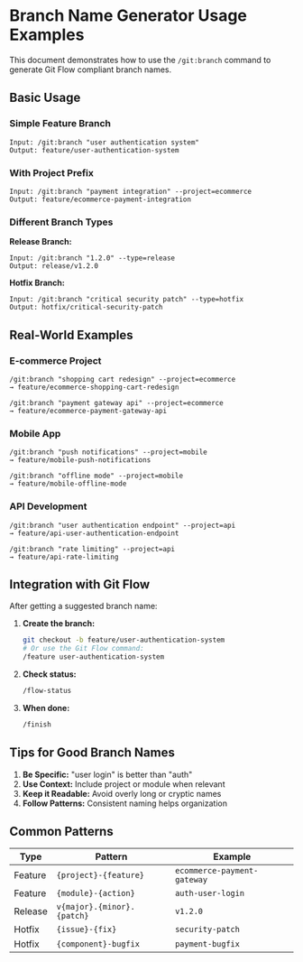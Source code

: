 # Branch Name Generator Usage Examples

This document demonstrates how to use the `/git:branch` command to generate Git Flow compliant branch names.

## Basic Usage

### Simple Feature Branch
```
Input: /git:branch "user authentication system"
Output: feature/user-authentication-system
```

### With Project Prefix
```
Input: /git:branch "payment integration" --project=ecommerce
Output: feature/ecommerce-payment-integration
```

### Different Branch Types

**Release Branch:**
```
Input: /git:branch "1.2.0" --type=release
Output: release/v1.2.0
```

**Hotfix Branch:**
```
Input: /git:branch "critical security patch" --type=hotfix
Output: hotfix/critical-security-patch
```

## Real-World Examples

### E-commerce Project
```
/git:branch "shopping cart redesign" --project=ecommerce
→ feature/ecommerce-shopping-cart-redesign

/git:branch "payment gateway api" --project=ecommerce
→ feature/ecommerce-payment-gateway-api
```

### Mobile App
```
/git:branch "push notifications" --project=mobile
→ feature/mobile-push-notifications

/git:branch "offline mode" --project=mobile
→ feature/mobile-offline-mode
```

### API Development
```
/git:branch "user authentication endpoint" --project=api
→ feature/api-user-authentication-endpoint

/git:branch "rate limiting" --project=api
→ feature/api-rate-limiting
```

## Integration with Git Flow

After getting a suggested branch name:

1. **Create the branch:**
   ```bash
   git checkout -b feature/user-authentication-system
   # Or use the Git Flow command:
   /feature user-authentication-system
   ```

2. **Check status:**
   ```bash
   /flow-status
   ```

3. **When done:**
   ```bash
   /finish
   ```

## Tips for Good Branch Names

1. **Be Specific:** "user login" is better than "auth"
2. **Use Context:** Include project or module when relevant
3. **Keep it Readable:** Avoid overly long or cryptic names
4. **Follow Patterns:** Consistent naming helps organization

## Common Patterns

| Type | Pattern | Example |
|------|---------|---------|
| Feature | `{project}-{feature}` | `ecommerce-payment-gateway` |
| Feature | `{module}-{action}` | `auth-user-login` |
| Release | `v{major}.{minor}.{patch}` | `v1.2.0` |
| Hotfix | `{issue}-{fix}` | `security-patch` |
| Hotfix | `{component}-bugfix` | `payment-bugfix` |
